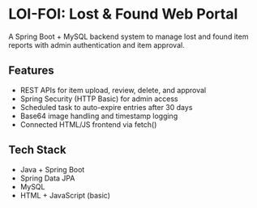# LOI-FOI: Lost & Found Web Portal

A Spring Boot + MySQL backend system to manage lost and found item reports with admin authentication and item approval.

## Features

- REST APIs for item upload, review, delete, and approval
- Spring Security (HTTP Basic) for admin access
- Scheduled task to auto-expire entries after 30 days
- Base64 image handling and timestamp logging
- Connected HTML/JS frontend via fetch()

## Tech Stack

- Java + Spring Boot
- Spring Data JPA
- MySQL
- HTML + JavaScript (basic)
